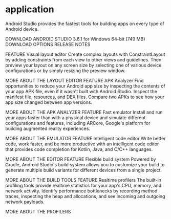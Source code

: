 # application

Android Studio provides the fastest tools for building apps on every type of Android device.

DOWNLOAD ANDROID STUDIO
3.6.1 for Windows 64-bit (749 MB)
DOWNLOAD OPTIONS
RELEASE NOTES

FEATURE
Visual layout editor
Create complex layouts with ConstraintLayout by adding constraints from each view to other views and guidelines. Then preview your layout on any screen size by selecting one of various device configurations or by simply resizing the preview window.

MORE ABOUT THE LAYOUT EDITOR
FEATURE
APK Analyzer
Find opportunities to reduce your Android app size by inspecting the contents of your app APK file, even if it wasn't built with Android Studio. Inspect the manifest file, resources, and DEX files. Compare two APKs to see how your app size changed between app versions.


MORE ABOUT THE APK ANALYZER
FEATURE
Fast emulator
Install and run your apps faster than with a physical device and simulate different configurations and features, including ARCore, Google's platform for building augmented reality experiences.


MORE ABOUT THE EMULATOR
FEATURE
Intelligent code editor
Write better code, work faster, and be more productive with an intelligent code editor that provides code completion for Kotlin, Java, and C/C++ languages.

MORE ABOUT THE EDITOR
FEATURE
Flexible build system
Powered by Gradle, Android Studio's build system allows you to customize your build to generate multiple build variants for different devices from a single project.


MORE ABOUT THE BUILD TOOLS
FEATURE
Realtime profilers
The built-in profiling tools provide realtime statistics for your app's CPU, memory, and network activity. Identify performance bottlenecks by recording method traces, inspecting the heap and allocations, and see incoming and outgoing network payloads.

MORE ABOUT THE PROFILERS
